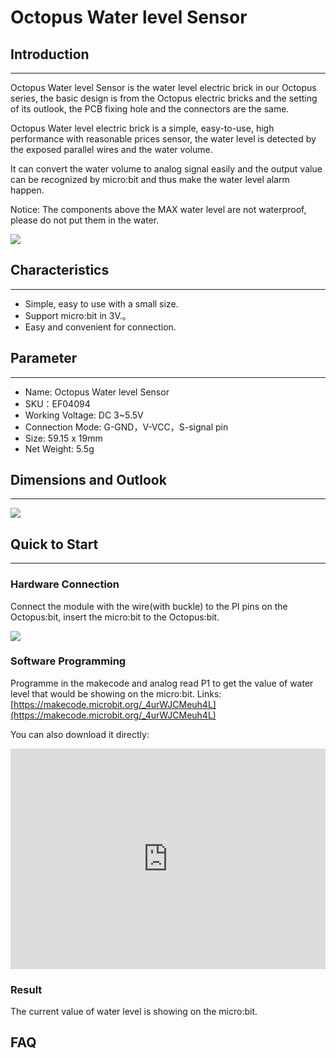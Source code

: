 # Octopus Water level Sensor

## Introduction
---

Octopus Water level Sensor is the water level electric brick in our Octopus series, the basic design is from the Octopus electric bricks and the setting of its outlook, the PCB fixing hole and the connectors are the same. 

Octopus Water level electric brick is a simple, easy-to-use, high performance with reasonable prices sensor, the water level is detected by the exposed parallel wires and the water volume.

It can convert the water volume to analog signal easily and the output value can be recognized by micro:bit and thus make the water level alarm happen.

Notice: The components above the MAX water level are not waterproof, please do not put them in the water.

![](https://raw.githubusercontent.com/elecfreaks/learn-cn/master/microbitSensor/sensor/images/04094_00.jpg)

## Characteristics 
---
- Simple, easy to use with a small size.
- Support micro:bit in 3V.。
- Easy and convenient for connection.

## Parameter 
---
- Name: Octopus Water level Sensor
- SKU：EF04094
- Working Voltage: DC 3~5.5V
- Connection Mode: G-GND，V-VCC，S-signal pin
- Size: 59.15 x 19mm
- Net Weight: 5.5g

## Dimensions and Outlook
---
![](https://raw.githubusercontent.com/elecfreaks/learn-cn/master/microbitSensor/sensor/images/04094_01.png)

## Quick to Start  
---
### Hardware Connection

Connect the module with the wire(with buckle) to the PI pins on the Octopus:bit, insert the micro:bit to the Octopus:bit.

![](https://raw.githubusercontent.com/elecfreaks/learn-cn/master/microbitSensor/sensor/images/04094_02.png)

### Software Programming

Programme in the makecode and analog read P1 to get the value of water level that would be showing on the micro:bit. 
Links: [https://makecode.microbit.org/_4urWJCMeuh4L](https://makecode.microbit.org/_4urWJCMeuh4L)

You can also download it directly:
<div style="position:relative;height:0;padding-bottom:70%;overflow:hidden;">
 <iframe style="position:absolute;top:0;left:0;width:100%;height:100%;" 
         src="https://makecode.microbit.org/#pub:_4urWJCMeuh4L" frameborder="0" sandbox="allow-popups allow-forms allow-scripts allow-same-origin">
 </iframe>
</div>  

### Result

The current value of water level is showing on the micro:bit.

## FAQ
